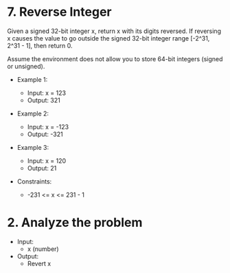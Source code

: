 # 7. Reverse Integer

Given a signed 32-bit integer x, return x with its digits reversed. If reversing x causes the value to go outside the signed 32-bit integer range [-2^31, 2^31 - 1], then return 0.

Assume the environment does not allow you to store 64-bit integers (signed or unsigned).

- Example 1:

  - Input: x = 123
  - Output: 321

- Example 2:

  - Input: x = -123
  - Output: -321

- Example 3:

  - Input: x = 120
  - Output: 21

- Constraints:
  - -231 <= x <= 231 - 1

# 2. Analyze the problem

- Input:
  - x (number)
- Output:
  - Revert x
